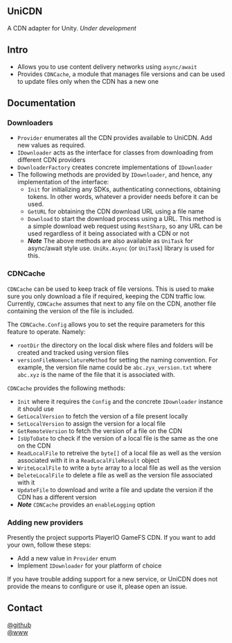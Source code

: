 ## UniCDN
A CDN adapter for Unity. _Under development_

## Intro
- Allows you to use content delivery networks using `async/await`  
- Provides `CDNCache`, a module that manages file versions and can be used to update files only when the CDN has a new one  

## Documentation
### Downloaders
- `Provider` enumerates all the CDN provides available to UniCDN. Add new values as required.
- `IDownloader` acts as the interface for classes from downloading from different CDN providers
- `DownloaderFactory` creates concrete implementations of `IDownloader`
- The following methods are provided by `IDownloader`, and hence, any implementation of the interface:
    - `Init` for initializing any SDKs, authenticating connections, obtaining tokens. In other words, whatever a provider needs before it can be used.
    - `GetURL` for obtaining the CDN download URL using a file name
    - `Download` to start the download process using a URL. This method is a simple download web request using `RestSharp`, so any URL can be used regardless of it being associated with a CDN or not
    - ___Note___ The above methods are also available as `UniTask` for async/await style use. `UniRx.Async` (or `UniTask`) library is used for this.

### CDNCache
`CDNCache` can be used to keep track of file versions. This is used to make sure you only download a file if required, keeping the CDN traffic low.  
Currently, `CDNCache` assumes that next to any file on the CDN, another file containing the version of the file is included.  

The `CDNCache.Config` allows you to set the require parameters for this feature to operate. Namely:  
* `rootDir` the directory on the local disk where files and folders will be created and tracked using version files  
* `versionFileNomenclatureMethod` for setting the naming convention. For example, the version file name could be `abc.zyx_version.txt` where `abc.xyz` is the name of the file that it is associated with.  

`CDNCache` provides the following methods:  
- `Init` where it requires the `Config` and the concrete `IDownloader` instance it should use  
- `GetLocalVersion` to fetch the version of a file present locally  
- `SetLocalVersion` to assign the version for a local file  
- `GetRemoteVersion` to fetch the version of a file on the CDN  
- `IsUpToDate` to check if the version of a local file is the same as the one on the CDN  
- `ReadLocalFile` to retreive the `byte[]` of a local file as well as the version associated with it in a `ReadLocalFileResult` object  
- `WriteLocalFile` to write a `byte` array to a local file as well as the version  
- `DeleteLocalFile` to delete a file as well as the version file associated with it  
- `UpdateFile` to download and write a file and update the version if the CDN has a different version  
- ___Note___ `CDNCache` provides an `enableLogging` option  
  
### Adding new providers
Presently the project supports PlayerIO GameFS CDN. If you want to add your own, follow these steps:
- Add a new value in `Provider` enum
- Implement `IDownloader` for your platform of choice

If you have trouble adding support for a new service, or UniCDN does not provide the means to configure or use it, please open an issue.

## Contact  
[@github](https://www.github.com/adrenak)  
[@www](http://www.vatsalambastha.com)  